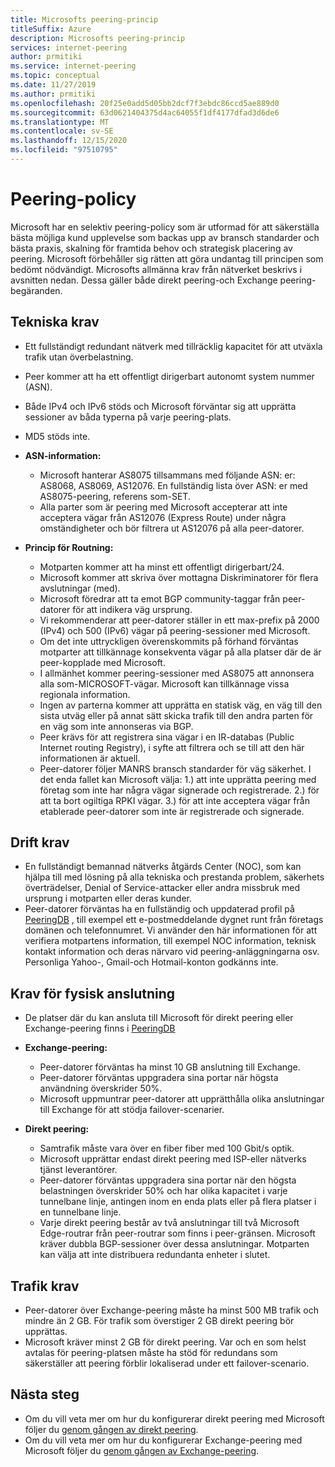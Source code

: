 ```yaml
---
title: Microsofts peering-princip
titleSuffix: Azure
description: Microsofts peering-princip
services: internet-peering
author: prmitiki
ms.service: internet-peering
ms.topic: conceptual
ms.date: 11/27/2019
ms.author: prmitiki
ms.openlocfilehash: 20f25e0add5d05bb2dcf7f3ebdc86ccd5ae889d0
ms.sourcegitcommit: 63d0621404375d4ac64055f1df4177dfad3d6de6
ms.translationtype: MT
ms.contentlocale: sv-SE
ms.lasthandoff: 12/15/2020
ms.locfileid: "97510795"
---
```

# <a name="peering-policy"></a>Peering-policy
Microsoft har en selektiv peering-policy som är utformad för att säkerställa bästa möjliga kund upplevelse som backas upp av bransch standarder och bästa praxis, skalning för framtida behov och strategisk placering av peering. Microsoft förbehåller sig rätten att göra undantag till principen som bedömt nödvändigt. Microsofts allmänna krav från nätverket beskrivs i avsnitten nedan. Dessa gäller både direkt peering-och Exchange peering-begäranden. 

## <a name="technical-requirements"></a>Tekniska krav

* Ett fullständigt redundant nätverk med tillräcklig kapacitet för att utväxla trafik utan överbelastning.
* Peer kommer att ha ett offentligt dirigerbart autonomt system nummer (ASN).
* Både IPv4 och IPv6 stöds och Microsoft förväntar sig att upprätta sessioner av båda typerna på varje peering-plats.
* MD5 stöds inte.
* **ASN-information:**

    * Microsoft hanterar AS8075 tillsammans med följande ASN: er: AS8068, AS8069, AS12076. En fullständig lista över ASN: er med AS8075-peering, referens som-SET.
    * Alla parter som är peering med Microsoft accepterar att inte acceptera vägar från AS12076 (Express Route) under några omständigheter och bör filtrera ut AS12076 på alla peer-datorer.

* **Princip för Routning:**
    * Motparten kommer att ha minst ett offentligt dirigerbart/24.
    * Microsoft kommer att skriva över mottagna Diskriminatorer för flera avslutningar (med).
    * Microsoft föredrar att ta emot BGP community-taggar från peer-datorer för att indikera väg ursprung.
    * Vi rekommenderar att peer-datorer ställer in ett max-prefix på 2000 (IPv4) och 500 (IPv6) vägar på peering-sessioner med Microsoft.
    * Om det inte uttryckligen överenskommits på förhand förväntas motparter att tillkännage konsekventa vägar på alla platser där de är peer-kopplade med Microsoft.
    * I allmänhet kommer peering-sessioner med AS8075 att annonsera alla som-MICROSOFT-vägar. Microsoft kan tillkännage vissa regionala information.
    * Ingen av parterna kommer att upprätta en statisk väg, en väg till den sista utväg eller på annat sätt skicka trafik till den andra parten för en väg som inte annonseras via BGP.
    * Peer krävs för att registrera sina vägar i en IR-databas (Public Internet routing Registry), i syfte att filtrera och se till att den här informationen är aktuell.      
    * Peer-datorer följer MANRS bransch standarder för väg säkerhet.  I det enda fallet kan Microsoft välja: 1.) att inte upprätta peering med företag som inte har några vägar signerade och registrerade. 2.) för att ta bort ogiltiga RPKI vägar. 3.) för att inte acceptera vägar från etablerade peer-datorer som inte är registrerade och signerade. 

## <a name="operational-requirements"></a>Drift krav
* En fullständigt bemannad nätverks åtgärds Center (NOC), som kan hjälpa till med lösning på alla tekniska och prestanda problem, säkerhets överträdelser, Denial of Service-attacker eller andra missbruk med ursprung i motparten eller deras kunder.
* Peer-datorer förväntas ha en fullständig och uppdaterad profil på [PeeringDB](https://www.peeringdb.com) , till exempel ett e-postmeddelande dygnet runt från företags domänen och telefonnumret. Vi använder den här informationen för att verifiera motpartens information, till exempel NOC information, teknisk kontakt information och deras närvaro vid peering-anläggningarna osv. Personliga Yahoo-, Gmail-och Hotmail-konton godkänns inte.

## <a name="physical-connection-requirements"></a>Krav för fysisk anslutning
* De platser där du kan ansluta till Microsoft för direkt peering eller Exchange-peering finns i [PeeringDB](https://www.peeringdb.com/net/694)

* **Exchange-peering:**
    * Peer-datorer förväntas ha minst 10 GB anslutning till Exchange.
    * Peer-datorer förväntas uppgradera sina portar när högsta användning överskrider 50%.
    * Microsoft uppmuntrar peer-datorer att upprätthålla olika anslutningar till Exchange för att stödja failover-scenarier.

* **Direkt peering:**
    * Samtrafik måste vara över en fiber fiber med 100 Gbit/s optik.
    * Microsoft upprättar endast direkt peering med ISP-eller nätverks tjänst leverantörer.
    * Peer-datorer förväntas uppgradera sina portar när den högsta belastningen överskrider 50% och har olika kapacitet i varje tunnelbane linje, antingen inom en enda plats eller på flera platser i en tunnelbane linje.
    * Varje direkt peering består av två anslutningar till två Microsoft Edge-routrar från peer-routrar som finns i peer-gränsen. Microsoft kräver dubbla BGP-sessioner över dessa anslutningar. Motparten kan välja att inte distribuera redundanta enheter i slutet.


## <a name="traffic-requirements"></a>Trafik krav

* Peer-datorer över Exchange-peering måste ha minst 500 MB trafik och mindre än 2 GB. För trafik som överstiger 2 GB direkt peering bör upprättas.
* Microsoft kräver minst 2 GB för direkt peering. Var och en som helst avtalas för peering-platsen måste ha stöd för redundans som säkerställer att peering förblir lokaliserad under ett failover-scenario. 

## <a name="next-steps"></a>Nästa steg

* Om du vill veta mer om hur du konfigurerar direkt peering med Microsoft följer du [genom gången av direkt peering](walkthrough-direct-all.md).
* Om du vill veta mer om hur du konfigurerar Exchange-peering med Microsoft följer du [genom gången av Exchange-peering](walkthrough-exchange-all.md).

